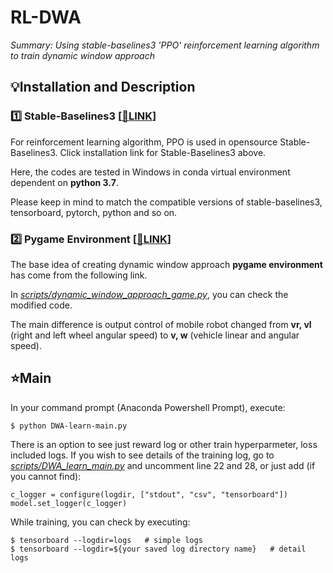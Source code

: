 # RL-DWA
_Summary: Using stable-baselines3 'PPO' reinforcement learning algorithm to train dynamic window approach_


## :bulb:Installation and Description

### :one: Stable-Baselines3  [[:link:LINK](https://stable-baselines3.readthedocs.io/en/master/)]

For reinforcement learning algorithm, PPO is used in opensource Stable-Baselines3. Click installation link for Stable-Baselines3 above.

Here, the codes are tested in Windows in conda virtual environment dependent on __python 3.7__.

Please keep in mind to match the compatible versions of stable-baselines3, tensorboard, pytorch, python and so on.


### :two: Pygame Environment  [[:link:LINK](https://www.youtube.com/watch?v=Mdg9ElewwA0&t=6s)]

The base idea of creating dynamic window approach **pygame environment** has come from the following link.

In [_scripts/dynamic_window_approach_game.py_](https://github.com/BlackTea12/RL-DWA/blob/main/scripts/dynamic_window_approach_game.py), you can check the modified code.

The main difference is output control of mobile robot changed from __vr, vl__ (right and left wheel angular speed) to __v, w__ (vehicle linear and angular speed).


## :star:Main
In your command prompt (Anaconda Powershell Prompt), execute:

    $ python DWA-learn-main.py
    
There is an option to see just reward log or other train hyperparmeter, loss included logs.
If you wish to see details of the training log, go to [_scripts/DWA_learn_main.py_](https://github.com/BlackTea12/RL-DWA/blob/main/scripts/DWA_learn_main.py) and uncomment line 22 and 28, or just add (if you cannot find):


    c_logger = configure(logdir, ["stdout", "csv", "tensorboard"])
    model.set_logger(c_logger)
    
While training, you can check by executing:

    $ tensorboard --logdir=logs   # simple logs
    $ tensorboard --logdir=${your saved log directory name}   # detail logs
    

